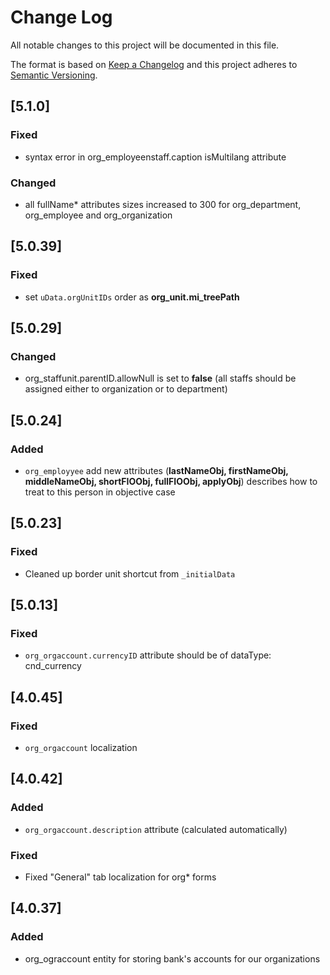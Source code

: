 # Change Log
All notable changes to this project will be documented in this file.

The format is based on [Keep a Changelog](http://keepachangelog.com/)
and this project adheres to [Semantic Versioning](http://semver.org/).

## [5.1.0]
### Fixed
 - syntax error in org_employeenstaff.caption isMultilang attribute
   
### Changed
- all fullName* attributes sizes increased to 300 for org_department, org_employee and org_organization 

## [5.0.39]
### Fixed
- set `uData.orgUnitIDs` order as **org_unit.mi_treePath**

## [5.0.29]
### Changed
- org_staffunit.parentID.allowNull is set to **false** (all staffs should be assigned either to organization or to department)

## [5.0.24]
### Added
- `org_employyee` add new attributes (**lastNameObj, firstNameObj, middleNameObj, shortFIOObj, fullFIOObj, applyObj**)
 describes how to treat to this person in objective case

## [5.0.23]
### Fixed
- Cleaned up border unit shortcut from `_initialData`

## [5.0.13]
### Fixed
- `org_orgaccount.currencyID` attribute should be of dataType: cnd_currency

## [4.0.45]
### Fixed
- `org_orgaccount` localization

## [4.0.42]
### Added
 - `org_orgaccount.description` attribute (calculated automatically)

### Fixed
 - Fixed "General" tab localization for org* forms

## [4.0.37]
### Added
 - org_ograccount entity for storing bank's accounts for our organizations  



